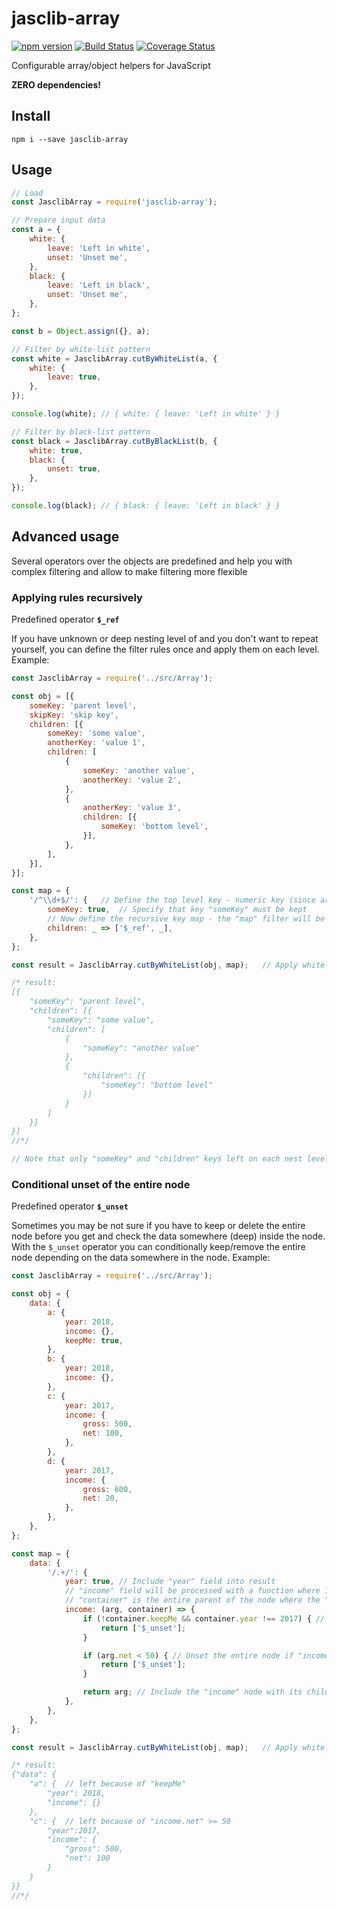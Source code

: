 # jasclib-array
[![npm version](https://badge.fury.io/js/jasclib-array.svg)](https://badge.fury.io/js/jasclib-array)
[![Build Status](https://travis-ci.org/AlexMiroshnikov/jasclib-array.svg?branch=master)](https://travis-ci.org/AlexMiroshnikov/jasclib-array)
[![Coverage Status](https://coveralls.io/repos/github/AlexMiroshnikov/jasclib-array/badge.svg?branch=master)](https://coveralls.io/github/AlexMiroshnikov/jasclib-array?branch=master)

Configurable array/object helpers for JavaScript

**ZERO dependencies!**

## Install
`npm i --save jasclib-array`

## Usage
```javascript
// Load
const JasclibArray = require('jasclib-array');

// Prepare input data
const a = {
    white: {
        leave: 'Left in white',
        unset: 'Unset me',
    },
    black: {
        leave: 'Left in black',
        unset: 'Unset me',
    },
};

const b = Object.assign({}, a);

// Filter by white-list pattern
const white = JasclibArray.cutByWhiteList(a, {
    white: {
        leave: true,
    },
});

console.log(white); // { white: { leave: 'Left in white' } }

// Filter by black-list pattern
const black = JasclibArray.cutByBlackList(b, {
    white: true,
    black: {
        unset: true,
    },
});

console.log(black); // { black: { leave: 'Left in black' } }
```

## Advanced usage
Several operators over the objects are predefined and help you with complex filtering and allow to make filtering more flexible

### Applying rules recursively 
Predefined operator **`$_ref`**

If you have unknown or deep nesting level of and you don't want to repeat yourself, you can define the filter rules once and apply them on each level. 
Example: 
```javascript
const JasclibArray = require('../src/Array');

const obj = [{
    someKey: 'parent level',
    skipKey: 'skip key',
    children: [{
        someKey: 'some value',
        anotherKey: 'value 1',
        children: [
            {
                someKey: 'another value',
                anotherKey: 'value 2',
            },
            {
                anotherKey: 'value 3',
                children: [{
                    someKey: 'bottom level',
                }],
            },
        ],
    }],
}];

const map = {
    '/^\\d+$/': {   // Define the top level key - numeric key (since arrays in JS has numeric keys)
        someKey: true,  // Specify that key "someKey" must be kept
        // Now define the recursive key map - the "map" filter will be applied for each memeber of the "children" field on each level
        children: _ => ['$_ref', _],
    },
};

const result = JasclibArray.cutByWhiteList(obj, map);   // Apply whitelist filtering

/* result:
[{
    "someKey": "parent level",
    "children": [{
        "someKey": "some value",
        "children": [
            {
                "someKey": "another value"
            },
            {
                "children": [{
                    "someKey": "bottom level"
                }]
            }
        ]
    }]
}]
//*/

// Note that only "someKey" and "children" keys left on each nest level, while the filter map was defined only once. 
```

### Conditional unset of the entire node
Predefined operator **`$_unset`**

Sometimes you may be not sure if you have to keep or delete the entire node before you get and check the data somewhere (deep) inside the node. 
With the `$_unset` operator you can conditionally keep/remove the entire node depending on the data somewhere in the node. 
Example:
```javascript
const JasclibArray = require('../src/Array');

const obj = {
    data: {
        a: {
            year: 2018,
            income: {},
            keepMe: true,
        },
        b: {
            year: 2018,
            income: {},
        },
        c: {
            year: 2017,
            income: {
                gross: 500,
                net: 100,
            },
        },
        d: {
            year: 2017,
            income: {
                gross: 600,
                net: 20,
            },
        },
    },
};

const map = {
    data: {
        '/.+/': {
            year: true, // Include "year" field into result
            // "income" field will be processed with a function where 1st arg "arg" is the value of the "income" field itself and
            // "container" is the entire parent of the node where the "income" is, e.g. {year: 2017, income: {gross: 500, net: 100}}
            income: (arg, container) => {
                if (!container.keepMe && container.year !== 2017) { // Unset the entire node if "keepMe" is not set or "year" is not 2017
                    return ['$_unset'];
                }

                if (arg.net < 50) { // Unset the entire node if "income.net" is lesser than 50
                    return ['$_unset'];
                }

                return arg; // Include the "income" node with its children into result
            },
        },
    },
};

const result = JasclibArray.cutByWhiteList(obj, map);   // Apply whitelist filtering

/* result:
{"data": {
    "a": {  // left because of "keepMe"
        "year": 2018,
        "income": {}
    },
    "c": {  // left because of "income.net" >= 50
        "year":2017,
        "income": {
            "gross": 500,
            "net": 100
        }
    }
}}
//*/
```
